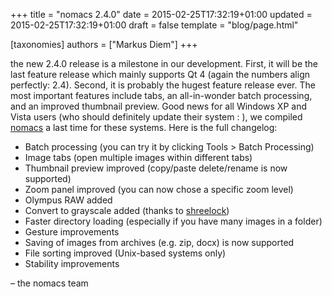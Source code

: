 +++
title = "nomacs 2.4.0"
date = 2015-02-25T17:32:19+01:00
updated = 2015-02-25T17:32:19+01:00
draft = false
template = "blog/page.html"

[taxonomies]
authors = ["Markus Diem"]
+++

the new 2.4.0 release is a milestone in our development.
First, it will be the last feature release which mainly supports Qt 4 (again the numbers align perfectly: 2.4).
Second, it is probably the hugest feature release ever.
The most important features include tabs, an all-in-wonder batch processing, and an improved thumbnail preview.
Good news for all Windows XP and Vista users (who should definitely update their system : ),
we compiled [nomacs](https://sourceforge.net/projects/nomacs/files/nomacs-2.4.0/nomacs-setup-2.4.0-WinXP-x86.exe/download)
a last time for these systems.
Here is the full changelog:

- Batch processing (you can try it by clicking Tools > Batch Processing)
- Image tabs (open multiple images within different tabs)
- Thumbnail preview improved (copy/paste delete/rename is now supported)
- Zoom panel improved (you can now chose a specific zoom level)
- Olympus RAW added
- Convert to grayscale added (thanks to [shreelock](https://github.com/shreelock))
- Faster directory loading (especially if you have many images in a folder)
- Gesture improvements
- Saving of images from archives (e.g. zip, docx) is now supported
- File sorting improved (Unix-based systems only)
- Stability improvements

– the nomacs team
